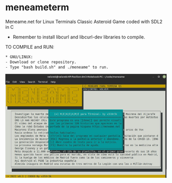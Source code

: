 # meneameterm
Meneame.net for Linux Terminals
Classic Asteroid Game coded with SDL2 in C
* Remember to install libcurl and libcurl-dev libraries to compile.

TO COMPILE and RUN:  

    * GNU/LINUX:
    - Download or clone repository.
    - Type "bash build.sh" and ./meneame" to run.
    
![Alt text](men0.jpg?raw=true "Demo")
